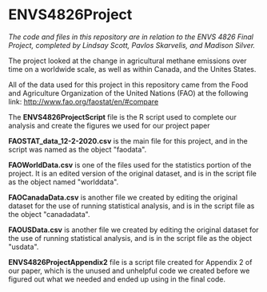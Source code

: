 # ENVS4826Project
*The code and files in this repository are in relation to the ENVS 4826 Final Project, completed by Lindsay Scott, Pavlos Skarvelis, and Madison Silver.*

The project looked at the change in agricultural methane emissions over time on a worldwide scale, as well as within Canada, and the Unites States.

All of the data used for this project in this repository came from the Food and Agriculture Organization of the United Nations (FAO) at the following link: http://www.fao.org/faostat/en/#compare

The **ENVS4826ProjectScript** file is the R script used to complete our analysis and create the figures we used for our project paper

**FAOSTAT_data_12-2-2020.csv** is the main file for this project, and in the script was named as the object "faodata".

**FAOWorldData.csv** is one of the files used for the statistics portion of the project. It is an edited version of the original dataset, and is in the script file as the object named "worlddata".

**FAOCanadaData.csv** is another file we created by editing the original dataset for the use of running statistical analysis, and is in the script file as the object "canadadata".

**FAOUSData.csv** is another file we created by editing the original dataset for the use of running statistical analysis, and is in the script file as the object "usdata".

**ENVS4826ProjectAppendix2** file is a script file created for Appendix 2 of our paper, which is the unused and unhelpful code we created before we figured out what we needed and ended up using in the final code.
